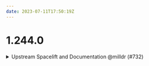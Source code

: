 ```yaml
---
date: 2023-07-11T17:50:19Z
---
```


# 1.244.0

<details>
  <summary>Upstream Spacelift and Documentation @milldr (#732)</summary>

### what
- Minor corrections to spacelift components
- Documentation

### why
- Deployed this at a customer and resolved the changed errors
- Adding documentation for updated Spacelift design

### references
- n/a


</details>